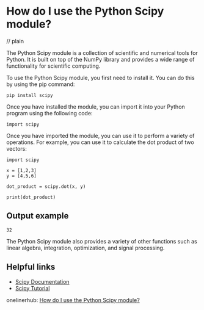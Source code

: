 # How do I use the Python Scipy module?
// plain

The Python Scipy module is a collection of scientific and numerical tools for Python. It is built on top of the NumPy library and provides a wide range of functionality for scientific computing.

To use the Python Scipy module, you first need to install it. You can do this by using the pip command:

```
pip install scipy
```

Once you have installed the module, you can import it into your Python program using the following code:

```
import scipy
```

Once you have imported the module, you can use it to perform a variety of operations. For example, you can use it to calculate the dot product of two vectors:

```
import scipy

x = [1,2,3]
y = [4,5,6]

dot_product = scipy.dot(x, y)

print(dot_product)
```

## Output example

```
32
```

The Python Scipy module also provides a variety of other functions such as linear algebra, integration, optimization, and signal processing.

## Helpful links

- [Scipy Documentation](https://docs.scipy.org/doc/scipy/reference/)
- [Scipy Tutorial](https://docs.scipy.org/doc/scipy/reference/tutorial/index.html)

onelinerhub: [How do I use the Python Scipy module?](https://onelinerhub.com/python-scipy/how-do-i-use-the-python-scipy-module)